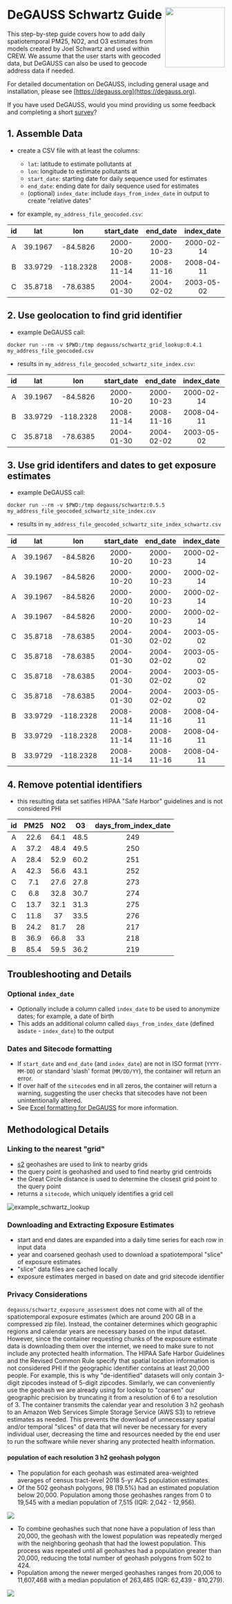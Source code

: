 # DeGAUSS Schwartz Guide <a href='https://degauss-org.github.io/DeGAUSS/'><img src='DeGAUSS_hex.png' align="right" height="138.5" /></a> 

This step-by-step guide covers how to add daily spatiotemporal PM25, NO2, and O3 estimates from models created by Joel Schwartz and used within CREW. We assume that the user starts with geocoded data, but DeGAUSS can also be used to geocode address data if needed. 

For detailed documentation on DeGAUSS, including general usage and installation, please see [https://degauss.org](https://degauss.org).

If you have used DeGAUSS, would you mind providing us some feedback and completing a short [survey](https://redcap.link/gvhbxfjd)?

## 1. Assemble Data

- create a CSV file with at least the columns:
	- `lat`: latitude to estimate pollutants at
	- `lon`: longitude to estimate pollutants at
	- `start_date`: starting date for daily sequence used for estimates
	- `end_date`: ending date for daily sequence used for estimates
	- (optional) `index_date`: include `days_from_index_date` in output to create "relative dates"

- for example, `my_address_file_geocoded.csv`:

|id|lat|lon|start_date|end_date|index_date|
|:--:|:---:|:---:|:----------:|:--------:|:---------:|
|A|39.1967|-84.5826|2000-10-20|2000-10-23|2000-02-14 |
|B|33.9729|-118.2328|2008-11-14|2008-11-16|2008-04-11 |
|C|35.8718|-78.6385|2004-01-30|2004-02-02|2003-05-02 |

## 2. Use geolocation to find grid identifier

- example DeGAUSS call:

```
docker run --rm -v $PWD:/tmp degauss/schwartz_grid_lookup:0.4.1 my_address_file_geocoded.csv
```

- results in `my_address_file_geocoded_schwartz_site_index.csv`:

|id|lat|lon|start_date|end_date|index_date|site_index|sitecode|
|:--:|:---:|:---:|:----------:|:--------:|:---------:|:---------:|:---------:|
|A|39.1967|-84.5826|2000-10-20|2000-10-23|2000-02-14|9607238|211050640897 |
|B|33.9729|-118.2328|2008-11-14|2008-11-16|2008-04-11|324003|208050280324 |
|C|35.8718|-78.6385|2004-01-30|2004-02-02|2003-05-02|9784599|211050904096 |

## 3. Use grid identifers and dates to get exposure estimates

- example DeGAUSS call:

```
docker run --rm -v $PWD:/tmp degauss/schwartz:0.5.5 my_address_file_geocoded_schwartz_site_index.csv
```

- results in `my_address_file_geocoded_schwartz_site_index_schwartz.csv`

id|lat|lon|start_date|end_date|index_date|site_index|sitecode|date|gh6|gh3|year|gh3_combined|PM25|NO2|O3|days_from_index_date|
|:--:|:---:|:---:|:----------:|:--------:|:---------:|:---------:|:---------:|:---------:|:---------:|:---------:|:---------:|:---------:|:---------:|:---------:|:---------:|:---------:|
A|39.1967|-84.5826|2000-10-20|2000-10-23|2000-02-14|9607238|211050640897|2000-10-20|dngz52|dng|2000|dng|22.6|64.1|48.5|249
A|39.1967|-84.5826|2000-10-20|2000-10-23|2000-02-14|9607238|211050640897|2000-10-21|dngz52|dng|2000|dng|37.2|48.4|49.5|250
A|39.1967|-84.5826|2000-10-20|2000-10-23|2000-02-14|9607238|211050640897|2000-10-22|dngz52|dng|2000|dng|28.4|52.9|60.2|251
A|39.1967|-84.5826|2000-10-20|2000-10-23|2000-02-14|9607238|211050640897|2000-10-23|dngz52|dng|2000|dng|42.3|56.6|43.1|252
C|35.8718|-78.6385|2004-01-30|2004-02-02|2003-05-02|9784599|211050904096|2004-01-30|dq2h4d|dq2|2004|dq2|7.1|27.6|27.8|273
C|35.8718|-78.6385|2004-01-30|2004-02-02|2003-05-02|9784599|211050904096|2004-01-31|dq2h4d|dq2|2004|dq2|6.8|32.8|30.7|274
C|35.8718|-78.6385|2004-01-30|2004-02-02|2003-05-02|9784599|211050904096|2004-02-01|dq2h4d|dq2|2004|dq2|13.7|32.1|31.3|275
C|35.8718|-78.6385|2004-01-30|2004-02-02|2003-05-02|9784599|211050904096|2004-02-02|dq2h4d|dq2|2004|dq2|11.8|37|33.5|276
B|33.9729|-118.2328|2008-11-14|2008-11-16|2008-04-11|324003|208050280324|2008-11-14|9q5cm2|9q5|2008|9q5|24.2|81.7|28|217
B|33.9729|-118.2328|2008-11-14|2008-11-16|2008-04-11|324003|208050280324|2008-11-15|9q5cm2|9q5|2008|9q5|36.9|66.8|33|218
B|33.9729|-118.2328|2008-11-14|2008-11-16|2008-04-11|324003|208050280324|2008-11-16|9q5cm2|9q5|2008|9q5|85.4|59.5|36.2|219

## 4. Remove potential identifiers

- this resulting data set satifies HIPAA "Safe Harbor" guidelines and is not considered PHI

id|PM25|NO2|O3|days_from_index_date
|:--:|:---:|:---:|:----------:|:--------:|
A|22.6|64.1|48.5|249
A|37.2|48.4|49.5|250
A|28.4|52.9|60.2|251
A|42.3|56.6|43.1|252
C|7.1|27.6|27.8|273
C|6.8|32.8|30.7|274
C|13.7|32.1|31.3|275
C|11.8|37|33.5|276
B|24.2|81.7|28|217
B|36.9|66.8|33|218
B|85.4|59.5|36.2|219

## Troubleshooting and Details

### Optional `index_date`

- Optionally include a column called `index_date` to be used to anonymize dates; for example, a date of birth
- This adds an additional column called `days_from_index_date` (defined as`date` - `index_date`) to the output

### Dates and Sitecode formatting

- If `start_date` and `end_date` (and `index_date`) are not in ISO format (`YYYY-MM-DD`) or standard 'slash' format (`MM/DD/YY`), the container will return an error.
- If over half of the `sitecode`s end in all zeros, the container will return a warning, suggesting the user checks that sitecodes have not been unintentionally altered. 
- See [Excel formatting for DeGAUSS](https://github.com/degauss-org/degauss-org.github.io/wiki/Excel-formatting-for-DeGAUSS) for more information.

## Methodological Details

### Linking to the nearest "grid"

- [s2](https://s2geometry.io) geohashes are used to link to nearby grids
- the query point is geohashed and used to find nearby grid centroids
- the Great Circle distance is used to determine the closest grid point to the query point
- returns a `sitecode`, which uniquely identifies a grid cell

![example_schwartz_lookup](example_schwartz_lookup.png)

### Downloading and Extracting Exposure Estimates

- start and end dates are expanded into a daily time series for each row in input data
- year and coarsened geohash used to download a spatiotemporal "slice" of exposure estimates
- "slice" data files are cached locally
- exposure estimates merged in based on date and grid sitecode identifier

### Privacy Considerations

`degauss/schwartz_exposure_assessment` does not come with all of the spatiotemporal exposure estimates (which are around 200 GB in a compressed zip file). Instead, the container determines which geographic regions and calendar years are necessary based on the input dataset. However, since the container requesting chunks of the exposure estimate data is downloading them over the internet, we need to make sure to not include any protected health information. The HIPAA Safe Harbor Guidelines and the Revised Common Rule specify that spatial location information is not considered PHI if the geographic identifier contains at least 20,000 people. For example, this is why "de-identified" datasets will only contain 3-digit zipcodes instead of 5-digit zipcodes. Similarly, we can conveniently use the geohash we are already using for lookup to "coarsen" our geographic precision by truncating it from a resolution of 6 to a resolution of 3. The container transmits the calendar year and resolution 3 h2 geohash to an Amazon Web Services Simple Storage Service (AWS S3) to retrieve estimates as needed. This prevents the download of unnecessary spatial and/or temporal "slices" of data that will never be necessary for every individual user, decreasing the time and resources needed by the end user to run the software while never sharing any protected health information. 

#### population of each resolution 3 h2 geohash polygon

- The population for each geohash was estimated area-weighted averages of census tract-level 2018 5-yr ACS population estimates.
- Of the 502 geohash polygons, 98 (19.5%) had an estimated population below 20,000. Population among those geohashes ranges from 0 to 19,545 with a median population of 7,515 (IQR: 2,042 - 12,956).

![](./geohash3_population_map.png)

- To combine geohashes such that none have a population of less than 20,000, the geohash with the lowest population was repeatedly merged with the neighboring geohash that had the lowest population. This process was repeated until all geohashes had a population greater than 20,000, reducing the total number of geohash polygons from 502 to 424. 
- Population among the newer merged geohashes ranges from 20,006 to 11,607,468 with a median population of 263,485 (IQR: 62,439 - 810,279).

![](./geohash3_merged_population_map.png)




